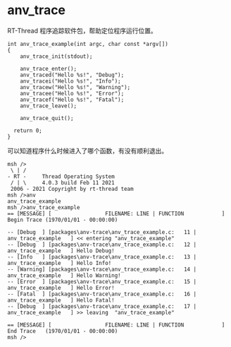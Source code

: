 # anv_trace
RT-Thread 程序追踪软件包，帮助定位程序运行位置。

    int anv_trace_example(int argc, char const *argv[])
    {
        anv_trace_init(stdout);

        anv_trace_enter();
        anv_traced("Hello %s!", "Debug");
        anv_tracei("Hello %s!", "Info");
        anv_tracew("Hello %s!", "Warning");
        anv_tracee("Hello %s!", "Error");
        anv_tracef("Hello %s!", "Fatal");
        anv_trace_leave();

        anv_trace_quit();

      return 0;
    }

可以知道程序什么时候进入了哪个函数，有没有顺利退出。

    msh />
     \ | /
    - RT -     Thread Operating System
     / | \     4.0.3 build Feb 11 2021
     2006 - 2021 Copyright by rt-thread team
    msh />anv
    anv_trace_example
    msh />anv_trace_example
    == [MESSAGE] [                 FILENAME: LINE | FUNCTION            ] Begin Trace (1970/01/01 - 00:00:00)

    -- [Debug  ] [packages\anv-trace\anv_trace_example.c:   11 | anv_trace_example   ] << entering "anv_trace_example"
    -- [Debug  ] [packages\anv-trace\anv_trace_example.c:   12 | anv_trace_example   ] Hello Debug!
    -- [Info   ] [packages\anv-trace\anv_trace_example.c:   13 | anv_trace_example   ] Hello Info!
    -- [Warning] [packages\anv-trace\anv_trace_example.c:   14 | anv_trace_example   ] Hello Warning!
    -- [Error  ] [packages\anv-trace\anv_trace_example.c:   15 | anv_trace_example   ] Hello Error!
    -- [Fatal  ] [packages\anv-trace\anv_trace_example.c:   16 | anv_trace_example   ] Hello Fatal!
    -- [Debug  ] [packages\anv-trace\anv_trace_example.c:   17 | anv_trace_example   ] >> leaving  "anv_trace_example"

    == [MESSAGE] [                 FILENAME: LINE | FUNCTION            ] End Trace   (1970/01/01 - 00:00:00)
    msh />
